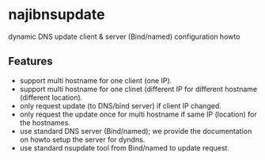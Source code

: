 # najibnsupdate

dynamic DNS update client & server (Bind/named) configuration howto

## Features

* support multi hostname for one client (one IP).
* support multi hostname for one clinet (different IP for different hostname (different location).
* only request update (to DNS/bind server) if client IP changed.
* only request the update once for multi hostname if same IP (location) for the hostnames.
* use standard DNS server (Bind/named); we provide the documentation on howto setup the server for dyndns.
* use standard nsupdate tool from Bind/named to update request.